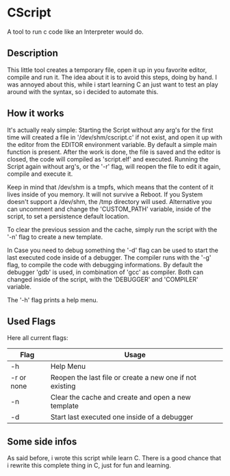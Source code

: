 # CScript
A tool to run c code like an Interpreter would do.


## Description
This little tool creates a temporary file, open it up in you favorite editor, compile and run it.
The idea about it is to avoid this steps, doing by hand. 
I was annoyed about this, while i start learning C an just want to test an play around with the syntax, so i decided to automate this.


## How it works
It's actually realy simple:
Starting the Script without any arg's for the first time will created a file in '/dev/shm/cscript.c' if not exist, and open it up
with the editor from the EDITOR environment variable. By default a simple main function is present.
After the work is done, the file is saved and the editor is closed, the code will compiled as 'script.elf' and executed.
Running the Script again without arg's, or the '-r' flag, will reopen the file to edit it again, compile and execute it.

Keep in mind that /dev/shm is a tmpfs, which means that the content of it lives inside of you memory.
It will not survive a Reboot.
If you System doesn't support a /dev/shm, the /tmp directory will used.
Alternative you can uncomment and change the 'CUSTOM_PATH' variable, inside of the script, to set a persistence default location.

To clear the previous session and the cache, simply run the script with the '-n' flag to create a new template.

In Case you need to debug something the '-d' flag can be used to start the last executed code inside of a debugger.
The compiler runs with the '-g' flag, to compile the code with debugging informations.
By default the debugger 'gdb' is used, in combination of 'gcc' as compiler.
Both can changed inside of the script, with the 'DEBUGGER' and 'COMPILER' variable.

The '-h' flag prints a help menu.


## Used Flags
Here all current flags:

|Flag | Usage |
|- |- |
| -h | Help Menu |
| -r or none | Reopen the last file or create a new one if not existing |
| -n | Clear the cache and create and open a new template |
| -d | Start last executed one inside of a debugger |


## Some side infos
As said before, i wrote this script while learn C.
There is a good chance that i rewrite this complete thing in C, 
just for fun and learning.

